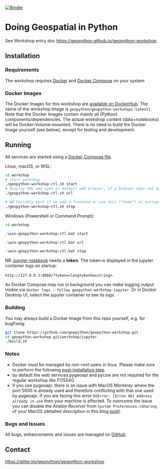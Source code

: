 [![Binder](https://mybinder.org/badge_logo.svg)](https://mybinder.org/v2/gh/geopython/geopython-workshop/master?labpath=workshop%2Fjupyter%2Fcontent%2Fnotebooks%2F01-introduction.ipynb)

# Doing Geospatial in Python

See Workshop entry doc https://geopython.github.io/geopython-workshop.

## Installation

### Requirements

The workshop requires [Docker](https://docker.com)
and [Docker Compose](https://docs.docker.com/compose/) on your system

### Docker Images

The Docker Images for this workshop are [available on DockerHub](https://hub.docker.com/r/geopython/geopython-workshop).
The name of the workshop Image is `geopython/geopython-workshop[:latest]`.
Note that the Docker Images contain mainly all (Python) components/dependencies. The actual workshop content (data+notebooks) will be
Docker-Volume-mounted. There is no need to build the Docker Image yourself (see below), except for testing and development.

## Running

All services are started using a [Docker Compose file](https://github.com/geopython/geopython-workshop/blob/master/workshop/docker-compose.yml).

Linux, macOS, or WSL:

```bash
cd workshop
# start workshop
./geopython-workshop-ctl.sh start
# display URL and open in default web browser, if a browser does not open, then copy the url from the command output to your browser.
./geopython-workshop-ctl.sh url

# NB Possibly best if we add a frontend or use docs ("home") as entrypoint
./geopython-workshop-ctl.sh stop
```

Windows (Powershell or Command Prompt):

```bat
cd workshop

.\win-geopython-workshop-ctl.bat start

.\win-geopython-workshop-ctl.bat url

.\win-geopython-workshop-ctl.bat stop
```

NB [Jupyter notebook](https://en.wikipedia.org/wiki/Project_Jupyter) needs a **token**. The token is displayed in the jupyter container logs on startup:

`http://127.0.0.1:8888/?token=<longtokenhexstring>`.

As Docker Compose may run in background you can make logging
output visible via `docker logs --follow geopython-workshop-jupyter`. Or 
in Docker Desktop UI, select the jupyter container to see its logs.
 
### Building

You may always build a Docker Image from this repo yourself, e.g. for bugfixing:

```bash
git clone https://github.com/geopython/geopython-workshop.git
cd geopython-workshop.git/workshop/jupyter
./build.sh
```

### Notes

- Docker must be managed by non-root users in linux. Please make sure to perform the following [post-installation step](https://docs.docker.com/engine/install/linux-postinstall/#manage-docker-as-a-non-root-user).
- by default the web services pygeoapi and pycsw are not required for the regular workshop like FOSS4G
- if you use pygeoapi: there is an issue with MacOS Monterey where the port 5000 is already used and therefore conflicting with that one used by pygeoapi. If you are facing this error `OSError: [Errno 48] Address already in use` then your machine is affected. To overcome the issue you can disable the *Airplay Receiver* from `System Preferences->Sharing` of your MacOS (detailed description in this blog [post](https://progressstory.com/tech/port-5000-already-in-use-macos-monterey-issue/)).

### Bugs and Issues

All bugs, enhancements and issues are managed
on [GitHub](https://github.com/geopython/geopython-workshop/issues).

## Contact

https://gitter.im/geopython/geopython-workshop
